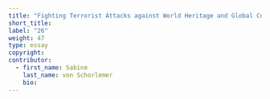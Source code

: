 ```yaml
---
title: "Fighting Terrorist Attacks against World Heritage and Global Cultural Heritage Governance"
short_title:
label: "26"
weight: 47
type: essay
copyright:
contributor:
  - first_name: Sabine
    last_name: von Schorlemer
    bio:
---
```

